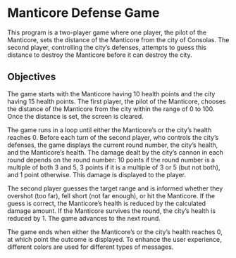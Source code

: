 # Manticore Defense Game

This program is a two-player game where one player, the pilot of the Manticore, sets the distance of the Manticore from the city of Consolas. The second player, controlling the city’s defenses, attempts to guess this distance to destroy the Manticore before it can destroy the city.

## Objectives

The game starts with the Manticore having 10 health points and the city having 15 health points. The first player, the pilot of the Manticore, chooses the distance of the Manticore from the city within the range of 0 to 100. Once the distance is set, the screen is cleared.

The game runs in a loop until either the Manticore’s or the city’s health reaches 0. Before each turn of the second player, who controls the city’s defenses, the game displays the current round number, the city’s health, and the Manticore’s health. The damage dealt by the city’s cannon in each round depends on the round number: 10 points if the round number is a multiple of both 3 and 5, 3 points if it is a multiple of 3 or 5 (but not both), and 1 point otherwise. This damage is displayed to the player.

The second player guesses the target range and is informed whether they overshot (too far), fell short (not far enough), or hit the Manticore. If the guess is correct, the Manticore’s health is reduced by the calculated damage amount. If the Manticore survives the round, the city’s health is reduced by 1. The game advances to the next round.

The game ends when either the Manticore’s or the city’s health reaches 0, at which point the outcome is displayed. To enhance the user experience, different colors are used for different types of messages.
